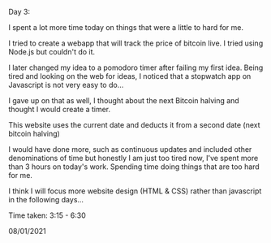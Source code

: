 Day 3:

I spent a lot more time today on things that were a little to hard for me.

I tried to create a webapp that will track the price of bitcoin live. I tried using Node.js but couldn't do it.

I later changed my idea to a pomodoro timer after failing my first idea. Being tired and looking on the web for ideas, I noticed that a stopwatch app on Javascript is not very easy to do...

I gave up on that as well, I thought about the next Bitcoin halving and thought I would create a timer.


This website uses the current date and deducts it from a second date (next bitcoin halving)

I would have done more, such as continuous updates and included other denominations of time but honestly I am just too tired now, I've spent more than 3 hours on today's work. Spending time doing things that are too hard for me.

I think I will focus more website design (HTML & CSS) rather than javascript in the following days...


Time taken: 3:15 - 6:30

08/01/2021